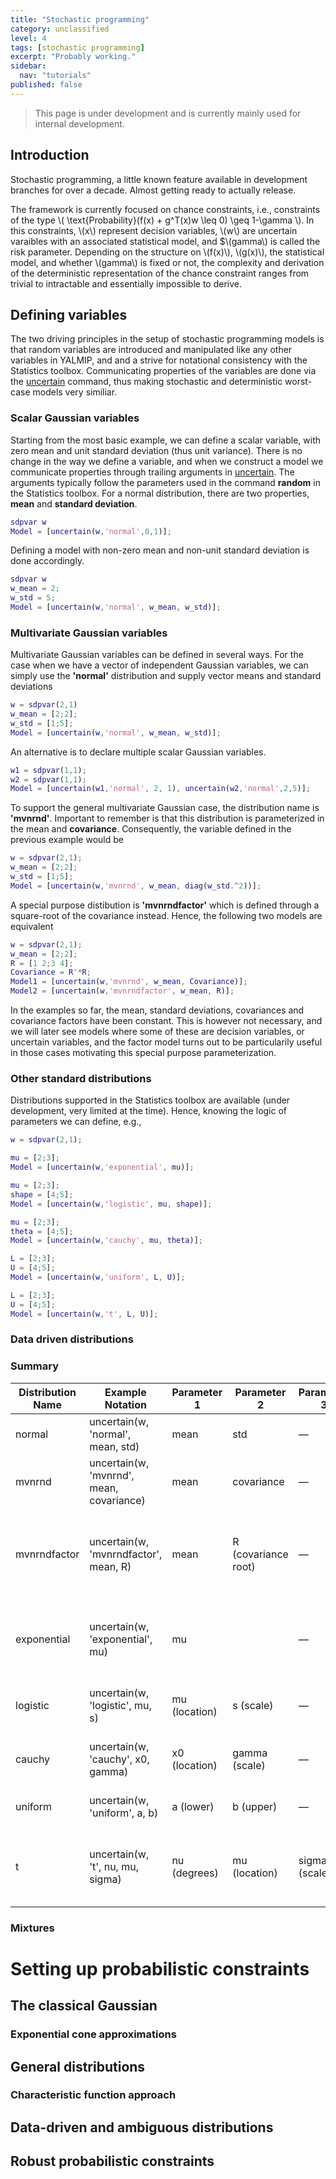 ```yaml
---
title: "Stochastic programming"
category: unclassified
level: 4
tags: [stochastic programming]
excerpt: "Probably working."
sidebar:
  nav: "tutorials"
published: false  
---
```


> This page is under development and is currently mainly used for internal development. 

## Introduction

Stochastic programming, a little known feature available in development branches for over a decade. Almost getting ready to actually release.

The framework is currently focused on chance constraints, i.e., constraints of the type \\( \text{Probability}(f(x) + g^T(x)w \leq 0) \geq 1-\gamma \\). In this constraints, \\(x\\) represent decision variables, \\(w\\) are uncertain varaibles with an associated statistical model, and $\\(gamma\\) is called the risk parameter. Depending on the structure on \\(f(x)\\), \\(g(x)\\), the statistical model, and whether \\(gamma\\) is fixed or not, the complexity and derivation of the deterministic representation of the chance constraint ranges from trivial to intractable and essentially impossible to derive.

## Defining variables

The two driving principles in the setup of stochastic programming models is that random variables are introduced and manipulated like any other variables in YALMIP, and and a strive for notational consistency with the Statistics toolbox. Communicating properties of the variables are done via the [uncertain](/command/uncertain) command, thus making stochastic and deterministic worst-case models very similiar.

### Scalar Gaussian variables

Starting from the most basic example, we can define a scalar variable, with zero mean and unit standard deviation (thus unit variance). There is no change in the way we define a variable, and when we construct a model we communicate properties through trailing arguments in [uncertain](/command/uncertain). The arguments typically follow the parameters used in the command **random** in the Statistics toolbox. For a normal distribution, there are two properties, **mean** and **standard deviation**.

````matlab
sdpvar w
Model = [uncertain(w,'normal',0,1)];
````

Defining a model with non-zero mean and non-unit standard deviation is done accordingly.

````matlab
sdpvar w
w_mean = 2;
w_std = 5;
Model = [uncertain(w,'normal', w_mean, w_std)];
````

### Multivariate Gaussian variables

Multivariate Gaussian variables can be defined in several ways. For the case when we have a vector of independent Gaussian variables, we can simply use the **'normal'** distribution and supply vector means and standard deviations

````matlab
w = sdpvar(2,1)
w_mean = [2;2];
w_std = [1;5];
Model = [uncertain(w,'normal', w_mean, w_std)];
````

An alternative is to declare multiple scalar Gaussian variables.

````matlab
w1 = sdpvar(1,1);
w2 = sdpvar(1,1);
Model = [uncertain(w1,'normal', 2, 1), uncertain(w2,'normal',2,5)];
````

To support the general multivariate Gaussian case, the distribution name is **'mvnrnd'**. Important to remember is that this distribution is parameterized in the mean and **covariance**. Consequently, the variable defined in the previous example would be

````matlab
w = sdpvar(2,1);
w_mean = [2;2];
w_std = [1;5];
Model = [uncertain(w,'mvnrnd', w_mean, diag(w_std.^2))];
````

A special purpose distibution is **'mvnrndfactor'** which is defined through a square-root of the covariance instead. Hence, the following two models are equivalent

````matlab
w = sdpvar(2,1);
w_mean = [2;2];
R = [1 2;3 4];
Covariance = R'*R;
Model1 = [uncertain(w,'mvnrnd', w_mean, Covariance)];
Model2 = [uncertain(w,'mvnrndfactor', w_mean, R)];
````

In the examples so far, the mean, standard deviations, covariances and covariance factors have been constant. This is however not necessary, and we will later see models where some of these are decision variables, or uncertain variables, and the factor model turns out to be particularily useful in those cases motivating this special purpose parameterization. 

### Other standard distributions

Distributions supported in the Statistics toolbox are available (under development, very limited at the time). Hence, knowing the logic of parameters we can define, e.g., 

````matlab
w = sdpvar(2,1);

mu = [2;3];
Model = [uncertain(w,'exponential', mu)];

mu = [2;3];
shape = [4;5];
Model = [uncertain(w,'logistic', mu, shape)];

mu = [2;3];
theta = [4;5];
Model = [uncertain(w,'cauchy', mu, theta)];

L = [2;3];
U = [4;5];
Model = [uncertain(w,'uniform', L, U)];

L = [2;3];
U = [4;5];
Model = [uncertain(w,'t', L, U)];
````

### Data driven distributions

### Summary

| Distribution Name | Example Notation                                   | Parameter 1        | Parameter 2        | Parameter 3        | Description / Notes                                                         |
|-------------------|----------------------------------------------------|--------------------|--------------------|--------------------|-----------------------------------------------------------------------------|
| normal            | uncertain(w, 'normal', mean, std)                  | mean               | std                | —                  | Scalar or vector Gaussian                                                   |
| mvnrnd            | uncertain(w, 'mvnrnd', mean, covariance)           | mean               | covariance         | —                  | Multivariate Gaussian. Covariance is a matrix.                              |
| mvnrndfactor      | uncertain(w, 'mvnrndfactor', mean, R)              | mean               | R (covariance root)| —                  | Multivariate Gaussian via covariance root (R so that covariance = R'*R).    |
| exponential       | uncertain(w, 'exponential', mu)                    | mu                 |                    | —                  | Exponential distribution. Parameters follow MATLAB conventions.             |
| logistic          | uncertain(w, 'logistic', mu, s)                    | mu (location)      | s (scale)          | —                  | Logistic distribution. Location and scale.                                  |
| cauchy            | uncertain(w, 'cauchy', x0, gamma)                  | x0 (location)      | gamma (scale)      | —                  | Cauchy distribution. Location and scale.                                    |
| uniform           | uncertain(w, 'uniform', a, b)                      | a (lower)          | b (upper)          | —                  | Uniform distribution on [a, b].                                             |
| t                 | uncertain(w, 't', nu, mu, sigma)                   | nu (degrees)       | mu (location)      | sigma (scale)      | Student's t-distribution. Degrees of freedom, location, scale.              |

### Mixtures

# Setting up probabilistic constraints

## The classical Gaussian

### Exponential cone approximations

## General distributions

### Characteristic function approach

## Data-driven and ambiguous distributions

## Robust probabilistic constraints

